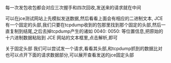 每一次发包收包都会对应三次握手和四次回收,发送来的请求就在中间

可以在jce测试网站上先模拟发送数据,然后看看上面会有相应的二进制文本, JCE有一个固定的头部,我们只要在tcpdump收到的包那里找到那个固定的头部,然后一直复制到结尾,之后去掉tcpdump产生的诸如 0040: 0050: 等位置信息,把原始的十六进制数据粘贴到 JCE 网站的文本框里,点击解析,即可

关于固定头部
我们可以尝试发一个请求,看看其头部,和tcpdump抓到的数据比对
也可以点开下面的请求数据部分,可以展开查看发送的jce固定头部